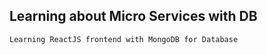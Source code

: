 ## Learning about Micro Services with DB

```
Learning ReactJS frontend with MongoDB for Database
```